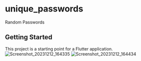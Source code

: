 # unique_passwords

Random Passwords

## Getting Started

This project is a starting point for a Flutter application.
![Screenshot_20231212_164335](https://github.com/ShahinAlamK/unique_passwords/assets/91818093/ba846043-fda2-436d-9a59-1648d4542b08)
![Screenshot_20231212_164434](https://github.com/ShahinAlamK/unique_passwords/assets/91818093/15d61f6f-f7e5-416c-b5e0-37f17560889b)


